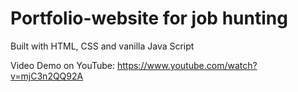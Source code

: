 # Portfolio-website for job hunting
Built with HTML, CSS and vanilla Java Script

Video Demo on YouTube: https://www.youtube.com/watch?v=mjC3n2QQ92A
